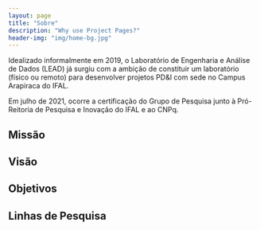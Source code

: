 ```yaml
---
layout: page
title: "Sobre"
description: "Why use Project Pages?"
header-img: "img/home-bg.jpg"
---
```


Idealizado informalmente em 2019, o Laboratório de Engenharia e Análise de Dados (LEAD) já surgiu com a ambição de constituir um laboratório (físico ou remoto) para desenvolver projetos PD&I com sede no Campus Arapiraca do IFAL.

Em julho de 2021, ocorre a certificação do Grupo de Pesquisa junto à Pró-Reitoria de Pesquisa e Inovação do IFAL e ao CNPq.
	
<h2>Missão</h2>

<h2>Visão</h2>

<h2>Objetivos</h2>

<h2>Linhas de Pesquisa</h2>